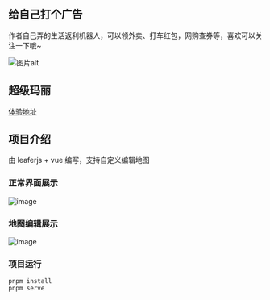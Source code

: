 ## 给自己打个广告

作者自己弄的生活返利机器人，可以领外卖、打车红包，网购查券等，喜欢可以关注一下哦~

![图片alt](https://github.com/user-attachments/assets/ebc290c2-0b8f-4675-a9e0-d317bc4333f1 "图片title")

## 超级玛丽

[体验地址](https://hhzzcc.github.io/super-mario/dist/index.html#/)

## 项目介绍

由 leaferjs + vue 编写，支持自定义编辑地图

### 正常界面展示

![image](https://github.com/user-attachments/assets/5dfaab6e-d311-47e8-ac08-918d6f3f2149)

### 地图编辑展示

![image](https://github.com/user-attachments/assets/708d95de-1f30-4ec6-a44b-b01e576273fd)

### 项目运行

```
pnpm install
pnpm serve
```


